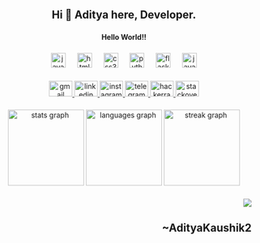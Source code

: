 <h2 align="center">Hi 👋 Aditya here, Developer.</h2>

###

<h4 align="center">Hello World!!</h4>

###

<div align="center">
  <img src="https://cdn.jsdelivr.net/gh/devicons/devicon/icons/javascript/javascript-plain.svg" height="29" alt="javascript logo"  />
  <img width="15" />
  <img src="https://cdn.jsdelivr.net/gh/devicons/devicon/icons/html5/html5-plain-wordmark.svg" height="29" alt="html5 logo"  />
  <img width="15" />
  <img src="https://cdn.jsdelivr.net/gh/devicons/devicon/icons/css3/css3-plain-wordmark.svg" height="29" alt="css3 logo"  />
  <img width="15" />
  <img src="https://cdn.jsdelivr.net/gh/devicons/devicon/icons/python/python-original-wordmark.svg" height="29" alt="python logo"  />
  <img width="15" />
  <img src="https://skillicons.dev/icons?i=flask" height="29" alt="flask logo"  />
  <img width="15" />
  <img src="https://cdn.jsdelivr.net/gh/devicons/devicon/icons/java/java-plain-wordmark.svg" height="29" alt="java logo"  />
</div>

###

<div align="center">
  <a href="aditya.kaushik2505@gmail.com" target="_blank">
    <img src="https://raw.githubusercontent.com/maurodesouza/profile-readme-generator/master/src/assets/icons/social/gmail/default.svg" width="46" height="31" alt="gmail logo"  />
  </a>
  <a href="https://www.linkedin.com/in/349aditya/" target="_blank">
    <img src="https://raw.githubusercontent.com/maurodesouza/profile-readme-generator/master/src/assets/icons/social/linkedin/default.svg" width="46" height="31" alt="linkedin logo"  />
  </a>
  <a href="https://www.instagram.com/_aditya_kaushik1/" target="_blank">
    <img src="https://raw.githubusercontent.com/maurodesouza/profile-readme-generator/master/src/assets/icons/social/instagram/default.svg" width="46" height="31" alt="instagram logo"  />
  </a>
  <a href="https://twitter.com/669aditya" target="_blank>
    <img src="https://raw.githubusercontent.com/maurodesouza/profile-readme-generator/master/src/assets/icons/social/twitter/default.svg" width="46" height="31" alt="twitter logo"  />
  </a>
  <a href="https://t.me/Aditya_349" target="_blank">
    <img src="https://raw.githubusercontent.com/maurodesouza/profile-readme-generator/master/src/assets/icons/social/telegram/default.svg" width="46" height="31" alt="telegram logo"  />
  </a>
  <a href="https://www.hackerrank.com/aditya_kaushik23" target="_blank">
    <img src="https://raw.githubusercontent.com/maurodesouza/profile-readme-generator/master/src/assets/icons/social/hackerrank/default.svg" width="46" height="31" alt="hackerrank logo"  />
  </a>
  <a href="https://stackoverflow.com/users/22646019/aditya-kaushik" target="_blank">
    <img src="https://raw.githubusercontent.com/maurodesouza/profile-readme-generator/master/src/assets/icons/social/stackoverflow/default.svg" width="46" height="31" alt="stackoverflow logo"  />
  </a>
</div>

###

<div align="center">
  <img src="https://github-readme-stats.vercel.app/api?username=AdityaKaushik2&hide_title=false&hide_rank=true&show_icons=true&include_all_commits=true&count_private=true&disable_animations=false&theme=dracula&locale=en&hide_border=true&order=1" height="150" alt="stats graph"  />
  <img src="https://github-readme-stats.vercel.app/api/top-langs?username=AdityaKaushik2&locale=en&hide_title=false&layout=compact&card_width=320&langs_count=5&theme=dracula&hide_border=true&order=2" height="150" alt="languages graph"  />
  <img src="https://streak-stats.demolab.com?user=AdityaKaushik2&locale=en&mode=daily&theme=dracula&hide_border=true&border_radius=5&order=3" height="150" alt="streak graph"  />
</div>

###

<div align="right">
  <img src="https://profile-counter.glitch.me/AdityaKaushik2/count.svg?"  />
</div>

###

<h2 align="right">~AdityaKaushik2</h2>

###
